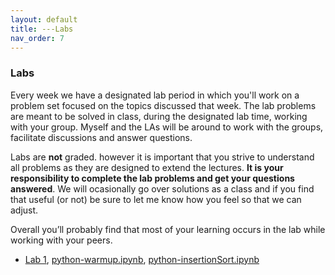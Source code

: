 ```yaml
---
layout: default 
title: ---Labs 
nav_order: 7
---
```


### Labs 

Every week we have a designated lab period in which you'll work on a
problem set focused on the topics discussed that week. The lab
problems are meant to be solved in class, during the designated lab
time, working with your group.  Myself and the LAs will be around to
work with the groups, facilitate discussions and answer questions.

Labs are __not__ graded. however it is important that you strive to
understand all problems as they are designed to extend the
lectures. __It is your responsibility to complete the lab problems and
get your questions answered__. We will ocasionally go over solutions
as a class and if you find that useful (or not) be sure to let me know
how you feel so that we can adjust.

Overall you’ll probably find that most of your learning occurs
in the lab while working with your peers.


* [Lab 1](docs/lab1.pdf), [python-warmup.ipynb](docs/python-warmup.ipynb), [python-insertionSort.ipynb](docs/python-insertionSort.ipynb)
